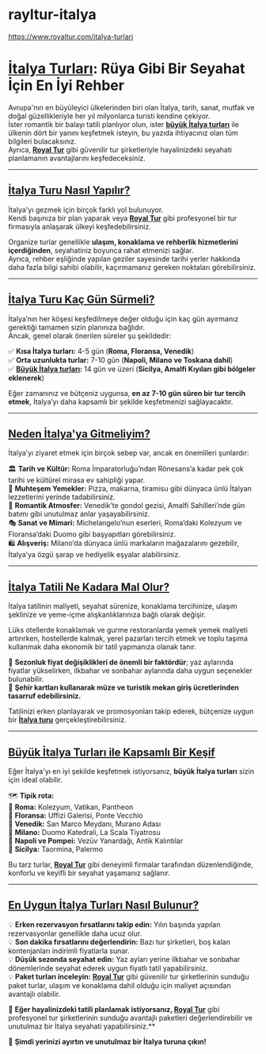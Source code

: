 # rayltur-italya
https://www.royaltur.com/italya-turlari

# [İtalya Turları](https://www.royaltur.com/italya-turlari): Rüya Gibi Bir Seyahat İçin En İyi Rehber  

Avrupa'nın en büyüleyici ülkelerinden biri olan İtalya, tarih, sanat, mutfak ve doğal güzellikleriyle her yıl milyonlarca turisti kendine çekiyor.  
İster romantik bir balayı tatili planlıyor olun, ister **[büyük İtalya turları](https://www.royaltur.com/italya-turlari)** ile ülkenin dört bir yanını keşfetmek isteyin, bu yazıda ihtiyacınız olan tüm bilgileri bulacaksınız.  
Ayrıca, **[Royal Tur](https://www.royaltur.com/)** gibi güvenilir tur şirketleriyle hayalinizdeki seyahati planlamanın avantajlarını keşfedeceksiniz.  

---

## [İtalya Turu Nasıl Yapılır?](https://www.royaltur.com/italya-turlari)  

İtalya'yı gezmek için birçok farklı yol bulunuyor.  
Kendi başınıza bir plan yaparak veya **[Royal Tur](https://www.royaltur.com/)** gibi profesyonel bir tur firmasıyla anlaşarak ülkeyi keşfedebilirsiniz.  

Organize turlar genellikle **ulaşım, konaklama ve rehberlik hizmetlerini içerdiğinden**, seyahatiniz boyunca rahat etmenizi sağlar.  
Ayrıca, rehber eşliğinde yapılan geziler sayesinde tarihi yerler hakkında daha fazla bilgi sahibi olabilir, kaçırmamanız gereken noktaları görebilirsiniz.  

---

## [İtalya Turu Kaç Gün Sürmeli?](https://www.royaltur.com/italya-turlari)  

İtalya’nın her köşesi keşfedilmeye değer olduğu için kaç gün ayırmanız gerektiği tamamen sizin planınıza bağlıdır.  
Ancak, genel olarak önerilen süreler şu şekildedir:  

✅ **Kısa İtalya turları:** 4-5 gün (**Roma, Floransa, Venedik**)  
✅ **Orta uzunlukta turlar:** 7-10 gün (**Napoli, Milano ve Toskana dahil**)  
✅ **[Büyük İtalya turları](https://www.royaltur.com/italya-turlari):** 14 gün ve üzeri (**Sicilya, Amalfi Kıyıları gibi bölgeler eklenerek**)  

Eğer zamanınız ve bütçeniz uygunsa, **en az 7-10 gün süren bir tur tercih etmek**, İtalya’yı daha kapsamlı bir şekilde keşfetmenizi sağlayacaktır.  

---

## [Neden İtalya'ya Gitmeliyim?](https://www.royaltur.com/italya-turlari)  

İtalya’yı ziyaret etmek için birçok sebep var, ancak en önemlileri şunlardır:  

🏛 **Tarih ve Kültür:** Roma İmparatorluğu’ndan Rönesans’a kadar pek çok tarihi ve kültürel mirasa ev sahipliği yapar.  
🍕 **Muhteşem Yemekler:** Pizza, makarna, tiramisu gibi dünyaca ünlü İtalyan lezzetlerini yerinde tadabilirsiniz.  
💑 **Romantik Atmosfer:** Venedik’te gondol gezisi, Amalfi Sahilleri’nde gün batımı gibi unutulmaz anlar yaşayabilirsiniz.  
🎭 **Sanat ve Mimari:** Michelangelo’nun eserleri, Roma’daki Kolezyum ve Floransa’daki Duomo gibi başyapıtları görebilirsiniz.  
🛍 **Alışveriş:** Milano’da dünyaca ünlü markaların mağazalarını gezebilir, İtalya’ya özgü şarap ve hediyelik eşyalar alabilirsiniz.  

---

## [İtalya Tatili Ne Kadara Mal Olur?](https://www.royaltur.com/italya-turlari)  

İtalya tatilinin maliyeti, seyahat sürenize, konaklama tercihinize, ulaşım şeklinize ve yeme-içme alışkanlıklarınıza bağlı olarak değişir.  

Lüks otellerde konaklamak ve gurme restoranlarda yemek yemek maliyeti artırırken, hostellerde kalmak, yerel pazarları tercih etmek ve toplu taşıma kullanmak daha ekonomik bir tatil yapmanıza olanak tanır.  

🔹 **Sezonluk fiyat değişiklikleri de önemli bir faktördür**; yaz aylarında fiyatlar yükselirken, ilkbahar ve sonbahar aylarında daha uygun seçenekler bulunabilir.  
🔹 **Şehir kartları kullanarak müze ve turistik mekan giriş ücretlerinden tasarruf edebilirsiniz.**  

Tatilinizi erken planlayarak ve promosyonları takip ederek, bütçenize uygun bir **[İtalya turu](https://www.royaltur.com/italya-turlari)** gerçekleştirebilirsiniz.  

---

## [Büyük İtalya Turları ile Kapsamlı Bir Keşif](https://www.royaltur.com/italya-turlari)  

Eğer İtalya'yı en iyi şekilde keşfetmek istiyorsanız, **büyük İtalya turları** sizin için ideal olabilir.  

🗺 **Tipik rota:**  
📍 **Roma:** Kolezyum, Vatikan, Pantheon  
📍 **Floransa:** Uffizi Galerisi, Ponte Vecchio  
📍 **Venedik:** San Marco Meydanı, Murano Adası  
📍 **Milano:** Duomo Katedrali, La Scala Tiyatrosu  
📍 **Napoli ve Pompei:** Vezüv Yanardağı, Antik Kalıntılar  
📍 **Sicilya:** Taormina, Palermo  

Bu tarz turlar, **[Royal Tur](https://www.royaltur.com/)** gibi deneyimli firmalar tarafından düzenlendiğinde, konforlu ve keyifli bir seyahat yaşamanız sağlanır.  

---

## [En Uygun İtalya Turları Nasıl Bulunur?](https://www.royaltur.com/italya-turlari)  

💡 **Erken rezervasyon fırsatlarını takip edin:** Yılın başında yapılan rezervasyonlar genellikle daha ucuz olur.  
💡 **Son dakika fırsatlarını değerlendirin:** Bazı tur şirketleri, boş kalan kontenjanları indirimli fiyatlarla sunar.  
💡 **Düşük sezonda seyahat edin:** Yaz ayları yerine ilkbahar ve sonbahar dönemlerinde seyahat ederek uygun fiyatlı tatil yapabilirsiniz.  
💡 **Paket turları inceleyin:** **[Royal Tur](https://www.royaltur.com/)** gibi güvenilir tur şirketlerinin sunduğu paket turlar, ulaşım ve konaklama dahil olduğu için maliyet açısından avantajlı olabilir.  

📍 **Eğer hayalinizdeki tatili planlamak istiyorsanız, [Royal Tur](https://www.royaltur.com/)** gibi profesyonel tur şirketlerinin sunduğu avantajlı paketleri değerlendirebilir ve unutulmaz bir İtalya seyahati yapabilirsiniz.**  

🚀 **Şimdi yerinizi ayırtın ve unutulmaz bir İtalya turuna çıkın!**
